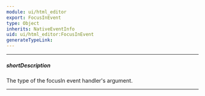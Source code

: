```yaml
---
module: ui/html_editor
export: FocusInEvent
type: Object
inherits: NativeEventInfo
uid: ui/html_editor:FocusInEvent
generateTypeLink: 
---
```

---
##### shortDescription
The type of the focusIn event handler's argument.

---
<!-- Description goes here -->